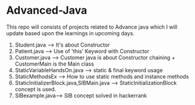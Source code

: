 # Advanced-Java
This repo will consists of projects related to Advance java which I will update based upon the learnings in upcoming days.


1.  Student.java --> It's about Constructor
2.  Patient.java --> Use of 'this' Keyword with Constructor
3.  Customer.java --> Customer java  is about Constructor chaining + CustomerMain is the Main class
4.  StaticVariableHandsOn.java --> static & final keyword usage
5.  StaticMethodsEx --> How to use static methods and instance methods
6.  StaticInitializerBlock.java,SIBMain.java --> StaticInitializationBlock concept is used.
7.  SIBexample.java--> SIB concept solved in hackerrank
    
